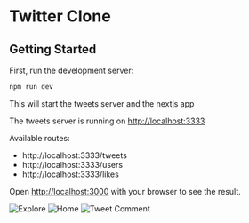 # Twitter Clone

## Getting Started

First, run the development server:

```bash
npm run dev
```

This will start the tweets server and the nextjs app

The tweets server is running on [http://localhost:3333](http://localhost:3333)

Available routes:

- http://localhost:3333/tweets
- http://localhost:3333/users
- http://localhost:3333/likes

Open [http://localhost:3000](http://localhost:3000) with your browser to see the result.

![Explore](images/explore.jpeg)
![Home](images/home.jpeg)
![Tweet Comment](images/tweet-comment.jpeg)
